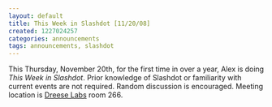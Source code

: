 ```yaml
---
layout: default
title: This Week in Slashdot [11/20/08]
created: 1227024257
categories: announcements
tags: announcements, slashdot
---
```

This Thursday, November 20th, for the first time in over a year, Alex is doing _This Week in Slashdot_. Prior knowledge of Slashdot or familiarity with current events are not required. Random discussion is encouraged. Meeting location is [Dreese Labs](http://www.osu.edu/map/building.php?building=279) room 266.
